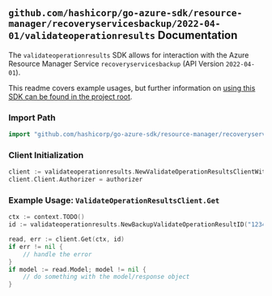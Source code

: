 
## `github.com/hashicorp/go-azure-sdk/resource-manager/recoveryservicesbackup/2022-04-01/validateoperationresults` Documentation

The `validateoperationresults` SDK allows for interaction with the Azure Resource Manager Service `recoveryservicesbackup` (API Version `2022-04-01`).

This readme covers example usages, but further information on [using this SDK can be found in the project root](https://github.com/hashicorp/go-azure-sdk/tree/main/docs).

### Import Path

```go
import "github.com/hashicorp/go-azure-sdk/resource-manager/recoveryservicesbackup/2022-04-01/validateoperationresults"
```


### Client Initialization

```go
client := validateoperationresults.NewValidateOperationResultsClientWithBaseURI("https://management.azure.com")
client.Client.Authorizer = authorizer
```


### Example Usage: `ValidateOperationResultsClient.Get`

```go
ctx := context.TODO()
id := validateoperationresults.NewBackupValidateOperationResultID("12345678-1234-9876-4563-123456789012", "example-resource-group", "vaultValue", "operationIdValue")

read, err := client.Get(ctx, id)
if err != nil {
	// handle the error
}
if model := read.Model; model != nil {
	// do something with the model/response object
}
```
